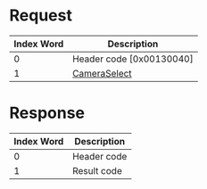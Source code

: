 # Request

| Index Word | Description                                             |
|------------|---------------------------------------------------------|
| 0          | Header code \[0x00130040\]                              |
| 1          | [CameraSelect](Camera_Services#CameraSelect "wikilink") |

# Response

| Index Word | Description |
|------------|-------------|
| 0          | Header code |
| 1          | Result code |